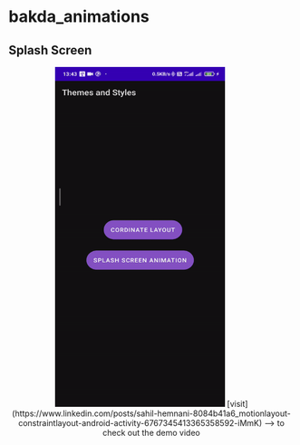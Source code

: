 # bakda_animations

## Splash Screen
<div align="center" id="top"> 
  <img src="https://raw.githubusercontent.com/SahilHemnani777/bakda_animations/main/splash_screen.gif" alt="EShopee: Flutter eCommerce App" width="300" height="600"/>
[visit](https://www.linkedin.com/posts/sahil-hemnani-8084b41a6_motionlayout-constraintlayout-android-activity-6767345413365358592-iMmK) --> to check out the demo video 
